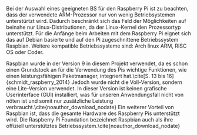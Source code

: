 Bei der Auswahl eines geeigneten BS für den Raspberry Pi ist zu beachten, dass der verwendete ARM-Prozessor nur von wenig Betriebsystemen unterstürtzt wird.
Dadurch beschränkt sich das Feld der Möglichkeiten auf beinahe nur Linux-Distributionen, da der Linux-Kernel den Prozessortyp unterstützt. 
Für die Anfänge beim Arbeiten mit dem Raspberry Pi eignet sich das auf Debian basierte und auf den Pi zugeschnittene Betriebssystem Raspbian. 
Weitere kompatible Betriebssysteme sind: Arch linux ARM, RISC OS oder Coder.

Raspbian wurde in der Version 9 in diesem Projekt verwendet, da es schon einen Grundstock an für die Verwendung des Pis wichtige Funktionen, wie einen leistungsfähigen Paketmanager, integriert hat.\cite[S. 13 bis 16]{schmidt_raspberry_2014} 
Jedoch wurde nicht die Voll-Version, sondern eine Lite-Version verwendet. In dieser Version ist keinen grafische Userinterface (GUI) installiert, was für unseren Anwendungsfall nicht von nöten ist und somit nur zusätzliche Leistung verbraucht.\cite{noauthor_download_nodate} 
Ein weiterer Vorteil von Raspbian ist, dass die gesamte Hardware des Raspberry Pis unterstützt wird. 
Die Raspberry Pi Foundation  bezeichnet Raspbian auch als ihre offiziell unterstütztes Betriebssystem.\cite{noauthor_download_nodate}